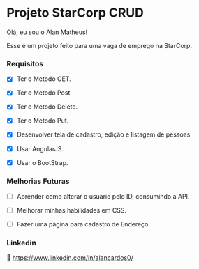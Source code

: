 # Projeto StarCorp CRUD

Olá, eu sou o Alan Matheus!

Esse é um projeto feito para uma vaga de emprego na StarCorp.

### 


### Requisitos
- [x] Ter o Metodo GET.
- [x] Ter o Metodo Post
- [x] Ter o Metodo Delete.
- [x] Ter o Metodo Put.
- [x] Desenvolver tela de cadastro, edição e listagem de pessoas
- [x] Usar AngularJS.
- [x] Usar o BootStrap. 


### Melhorias Futuras

- [ ] Aprender como  alterar o usuario pelo ID, consumindo a API.
- [ ] Melhorar minhas habilidades em CSS.
- [ ] Fazer uma página para cadastro de Endereço.



### Linkedin

:link: https://www.linkedin.com/in/alancardos0/
